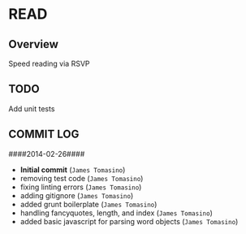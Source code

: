 # READ #

## Overview ##

Speed reading via RSVP

## TODO ##
Add unit tests

## COMMIT LOG ##

####2014-02-26####

 * __Initial commit__ (`James Tomasino`)
 * removing test code (`James Tomasino`)
 * fixing linting errors (`James Tomasino`)
 * adding gitignore (`James Tomasino`)
 * added grunt boilerplate (`James Tomasino`)
 * handling fancyquotes, length, and index (`James Tomasino`)
 * added basic javascript for parsing word objects (`James Tomasino`)
